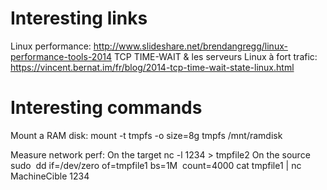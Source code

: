 # Interesting links

Linux performance: http://www.slideshare.net/brendangregg/linux-performance-tools-2014
TCP TIME-WAIT & les serveurs Linux à fort trafic: https://vincent.bernat.im/fr/blog/2014-tcp-time-wait-state-linux.html


# Interesting commands

Mount a RAM disk:
    mount -t tmpfs -o size=8g tmpfs /mnt/ramdisk
	
Measure network perf:
    On the target
	    nc -l 1234 > tmpfile2
    On the source
	    sudo  dd if=/dev/zero of=tmpfile1 bs=1M  count=4000
	    cat tmpfile1 | nc MachineCible 1234
